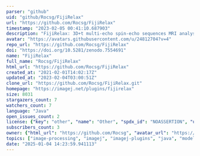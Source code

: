 ```yaml
---
parser: "github"
uid: "github/Rocsg/FijiRelax"
url: "https://github.com/Rocsg/FijiRelax"
timestamp: "2023-02-05 00:41:10.687903"
description: "FijiRelax: 3D+t multi-echo spin-echo sequences MRI analysis"
avatar: "https://avatars.githubusercontent.com/u/24812704?v=4"
repo_url: "https://github.com/Rocsg/FijiRelax"
doi: "https://doi.org/10.5281/zenodo.7554691"
name: "FijiRelax"
full_name: "Rocsg/FijiRelax"
html_url: "https://github.com/Rocsg/FijiRelax"
created_at: "2021-02-01T14:02:17Z"
updated_at: "2023-02-04T03:00:51Z"
clone_url: "https://github.com/Rocsg/FijiRelax.git"
homepage: "https://imagej.net/plugins/fijirelax"
size: 8031
stargazers_count: 7
watchers_count: 7
language: "Java"
open_issues_count: 2
license: {"key": "other", "name": "Other", "spdx_id": "NOASSERTION", "url": null, "node_id": "MDc6TGljZW5zZTA="}
subscribers_count: 3
owner: {"html_url": "https://github.com/Rocsg", "avatar_url": "https://avatars.githubusercontent.com/u/24812704?v=4", "login": "Rocsg", "type": "User"}
topics: ["image-processing", "imagej", "imagej-plugins", "java", "modeling", "mri", "relaxation-time"]
date: "2025-01-04 14:23:59.941113"
---
```


